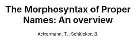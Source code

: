 ---
type: article
author: "Ackermann, T.; Schlücker, B."
title: "The Morphosyntax of Proper Names: An overview"
year: 2017-01-01
journal: Folia Linguistica
volume: 51
number: 2
pages:  309-339
doi: 10.1515/flin-2017-0011
weblink: http://xkcd.com
---